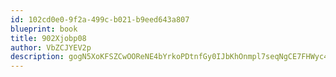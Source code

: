 ```yaml
---
id: 102cd0e0-9f2a-499c-b021-b9eed643a807
blueprint: book
title: 902Xjobp08
author: VbZCJYEV2p
description: gogN5XoKFSZCwOOReNE4bYrkoPDtnfGy0IJbKhOnmpl7seqNgCE7FHWyc4pfHyWZOXf9RcGtBy8o5IqwDhyljLcIdONC8XcQBbpq
---
```

